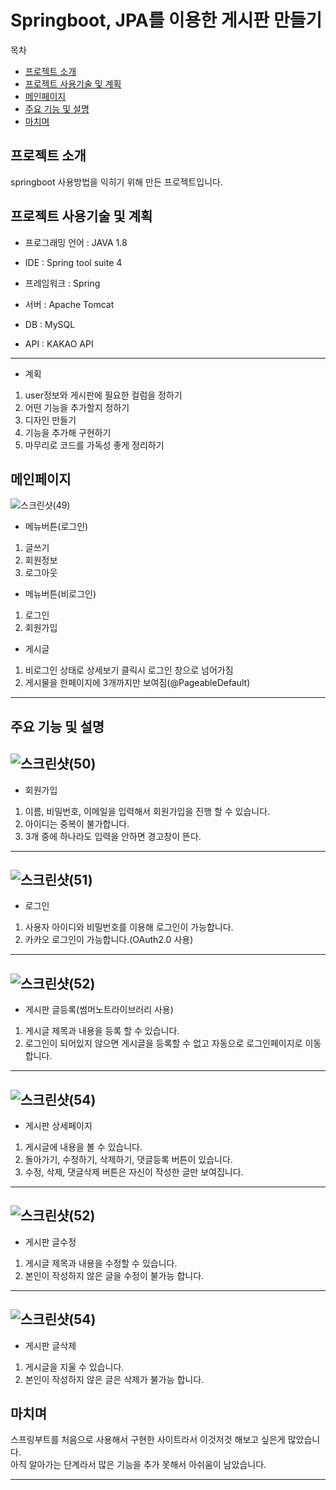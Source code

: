 Springboot, JPA를 이용한 게시판 만들기
=======
목차
- [프로젝트 소개](#프로젝트-소개)
- [프로젝트 사용기술 및 계획](#프로젝트-사용기술-및-계획)
- [메인페이지](#메인페이지)
- [주요 기능 및 설명](#주요-기능-및-설명)
- [마치며](#마치며)


프로젝트 소개
-------
springboot 사용방법을 익히기 위해 만든 프로젝트입니다.


프로젝트 사용기술 및 계획
-------
- 프로그래밍 언어 : JAVA 1.8

- IDE : Spring tool suite 4

- 프레임워크 : Spring 

- 서버 : Apache Tomcat

- DB : MySQL

- API : KAKAO API

---------
- 계획
1. user정보와 게시판에 필요한 컬럼을 정하기
2. 어떤 기능을 추가할지 정하기
3. 디자인 만들기
4. 기능을 추가해 구현하기
5. 마무리로 코드를 가독성 좋게 정리하기 

메인페이지
------
![스크린샷(49)](https://user-images.githubusercontent.com/67408846/103733201-83813c00-502c-11eb-83fc-2f258253aaa4.png)
- 메뉴버튼(로그인) 
1. 글쓰기
2. 회원정보
3. 로그아웃

- 메뉴버튼(비로그인) 
1. 로그인
2. 회원가입

- 게시글
1. 비로그인 상태로 상세보기 클릭시 로그인 창으로 넘어가짐
2. 게시물을 한페이지에 3개까지만 보여짐(@PageableDefault) 

-------
주요 기능 및 설명
--------
![스크린샷(50)](https://user-images.githubusercontent.com/67408846/103733316-d4913000-502c-11eb-8f4d-3af0a0d25ce9.png)
-----
- 회원가입
 1. 이름, 비밀번호, 이메일을 입력해서 회원가입을 진행 할 수 있습니다.
 2. 아이디는 중복이 불가합니다.
 3. 3개 중에 하나라도 입력을 안하면 경고창이 뜬다.
-----
![스크린샷(51)](https://user-images.githubusercontent.com/67408846/103734091-8bda7680-502e-11eb-8497-7ca738fc8156.png)
-----
- 로그인
 1. 사용자 아이디와 비밀번호를 이용해 로그인이 가능합니다.
 2. 카카오 로그인이 가능합니다.(OAuth2.0 사용)

-----
![스크린샷(52)](https://user-images.githubusercontent.com/67408846/103735374-48353c00-5031-11eb-90da-9056e3bffb23.png)
-----
- 게시판 글등록(썸머노트라이브러리 사용)
 1. 게시글 제목과 내용을 등록 할 수 있습니다.
 2. 로그인이 되어있지 않으면 게시글을 등록할 수 없고 자동으로 로그인페이지로 이동합니다.

-----
![스크린샷(54)](https://user-images.githubusercontent.com/67408846/103735713-ffca4e00-5031-11eb-8af5-d7528b5958f1.png)
-----
- 게시판 상세페이지
 1. 게시글에 내용을 볼 수 있습니다.
 2. 돌아가기, 수정하기, 삭제하기, 댓글등록 버튼이 있습니다.
 3. 수정, 삭제, 댓글삭제 버튼은 자신이 작성한 글만 보여집니다.

-----
![스크린샷(52)](https://user-images.githubusercontent.com/67408846/103735374-48353c00-5031-11eb-90da-9056e3bffb23.png)
-----
- 게시판 글수정
 1. 게시글 제목과 내용을 수정할 수 있습니다.
 2. 본인이 작성하지 않은 글을 수정이 불가능 합니다.

-----
![스크린샷(54)](https://user-images.githubusercontent.com/67408846/103735713-ffca4e00-5031-11eb-8af5-d7528b5958f1.png)
-----
- 게시판 글삭제
 1. 게시글을 지울 수 있습니다.
 2. 본인이 작성하지 않은 글은 삭제가 불가능 합니다.
 

마치며
-----
스프링부트를 처음으로 사용해서 구현한 사이트라서 이것저것 해보고 싶은게 많았습니다.<br/>
아직 알아가는 단계라서 많은 기능을 추가 못해서 아쉬움이 남았습니다.<br/>

-----
